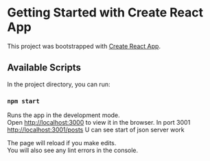 # Getting Started with Create React App

This project was bootstrapped with [Create React App](https://github.com/facebook/create-react-app).

## Available Scripts

In the project directory, you can run:

### `npm start`

Runs the app in the development mode.\
Open [http://localhost:3000](http://localhost:3000) to view it in the browser.
In port 3001 [http://localhost:3001/posts](http://localhost:3001/posts) U can see start of json server work

The page will reload if you make edits.\
You will also see any lint errors in the console.

